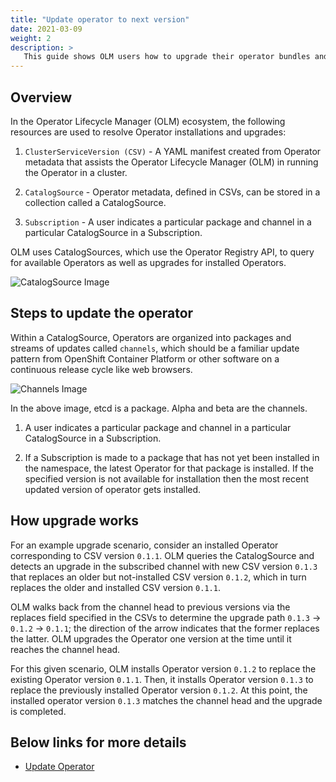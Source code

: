 ```yaml
---
title: "Update operator to next version"
date: 2021-03-09
weight: 2
description: >
   This guide shows OLM users how to upgrade their operator bundles and how to distribute the new versions of the projects.
--- 
```


## Overview

In the Operator Lifecycle Manager (OLM) ecosystem, the following resources are used to resolve Operator installations and upgrades:

1. `ClusterServiceVersion (CSV)` - A YAML manifest created from Operator metadata that assists the Operator Lifecycle Manager (OLM) in running the Operator in a cluster.

2. `CatalogSource` - Operator metadata, defined in CSVs, can be stored in a collection called a CatalogSource.

3. `Subscription` - A user indicates a particular package and channel in a particular CatalogSource in a Subscription.


OLM uses CatalogSources, which use the Operator Registry API, to query for available Operators as well as upgrades for installed Operators.

![CatalogSource Image](/docs/Tasks/images/catalogsource.png)


## Steps to update the operator

Within a CatalogSource, Operators are organized into packages and streams of updates called `channels`, which should be a familiar update pattern from OpenShift Container Platform or other software on a continuous release cycle like web browsers.

![Channels Image](/docs/Tasks/images/channels.png)

In the above image, etcd is a package. Alpha and beta are the channels.

1. A user indicates a particular package and channel in a particular CatalogSource in a Subscription.

2. If a Subscription is made to a package that has not yet been installed in the namespace, the latest Operator for that package is installed.
   If the specified version is not available for installation then the most recent updated version of operator gets installed.

## How upgrade works

For an example upgrade scenario, consider an installed Operator corresponding to CSV version `0.1.1`. OLM queries the CatalogSource and detects an upgrade in the subscribed channel with new CSV version `0.1.3` that replaces an older but not-installed CSV version `0.1.2`, which in turn replaces the older and installed CSV version `0.1.1`.

OLM walks back from the channel head to previous versions via the replaces field specified in the CSVs to determine the upgrade path `0.1.3` → `0.1.2` → `0.1.1`; the direction of the arrow indicates that the former replaces the latter. OLM upgrades the Operator one version at the time until it reaches the channel head.

For this given scenario, OLM installs Operator version `0.1.2` to replace the existing Operator version `0.1.1`. Then, it installs Operator version `0.1.3` to replace the previously installed Operator version `0.1.2`. At this point, the installed operator version `0.1.3` matches the channel head and the upgrade is completed.

## Below links for more details

- [Update Operator](/docs/tasks/update-and-ship-operator)




